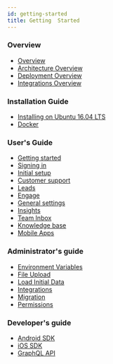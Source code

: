 ```yaml
---
id: getting-started
title: Getting  Started
---
```


<!--Content-->

### Overview

- <a href="overview.html">Overview</a>
- <a href="architecture-overview.html">Architecture Overview</a>
- <a href="deployment-overview.html">Deployment Overview</a>
- <a href="integrations-overview.html">Integrations Overview</a>

### Installation Guide

- <a href="installation/ubuntu.html">Installing on Ubuntu 16.04 LTS</a>
- <a href="installation/docker.html">Docker</a>

### User's Guide

- <a href="getting-started.html">Getting started</a>
- <a href="signing-in.html">Signing in</a>
- <a href="initial-setup.html">Initial setup</a>
- <a href="support-guide.html">Customer support</a>
- <a href="leads/leads.html">Leads</a>
- <a href="engage/engage.html">Engage</a>
- <a href="general-settings">General settings</a>
- <a href="insights.html">Insights</a>
- <a href="team-inbox.html">Team Inbox</a>
- <a href="knowledge-base.html">Knowledge base</a>
- <a href="mobile-apps.html">Mobile Apps</a>

### Administrator's guide

- <a href="administration/environment-variables.html">Environment Variables</a>
- <a href="administration/file-upload.html">File Upload</a>
- <a href="administration/initial-data.html">Load Initial Data</a>
- <a href="administration/integrations.html">Integrations</a>
- <a href="administration/migration.html">Migration</a>
- <a href="administration/permissions.html">Permissions</a>

### Developer's guide

- <a href="android-sdk.html">Android SDK</a>
- <a href="ios-sdk.html">iOS SDK</a>
- <a href="graphql-api.html">GraphQL API</a>
